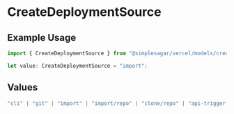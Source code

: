 # CreateDeploymentSource

## Example Usage

```typescript
import { CreateDeploymentSource } from "@simplesagar/vercel/models/createdeploymentop.js";

let value: CreateDeploymentSource = "import";
```

## Values

```typescript
"cli" | "git" | "import" | "import/repo" | "clone/repo" | "api-trigger-git-deploy" | "redeploy"
```